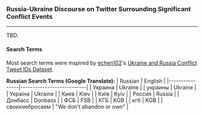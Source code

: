 ### Russia-Ukraine Discourse on Twitter Surrounding Significant Conflict Events
---
TBD.

#### Search Terms
Most search terms were inspired by [echen102](https://github.com/echen102)'s [Ukraine and Russia Conflict Tweet IDs Dataset](https://github.com/echen102/ukraine-russia).

**Russian Search Terms (Google Translate):**
| Russian        | English                   |
|----------------|---------------------------|
| Украина        | Ukraine                   |
| украины        | Ukraine                   |
| Україна        | Ukraine                   |
| Киев           | Kiev                      |
| Київ           | Kyiv                      |
| Россия         | Russia                    |
| Донбасс        | Donbass                   |
| ФСБ            | FSB                       |
| КГБ            | KGB                       |
| кгб            | KGB                       |
| своихнебросаем | "We don't abandon or own" |